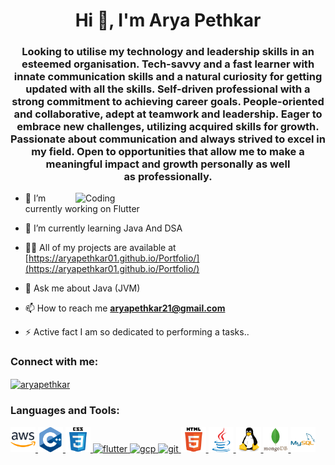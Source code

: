 <h1 align="center">Hi 👋, I'm Arya Pethkar</h1>
<h3 align="center">Looking to utilise my technology and leadership skills in an esteemed organisation. Tech-savvy and a fast learner with innate communication skills and a natural curiosity for getting updated with all the skills. Self-driven professional with a strong commitment to achieving career goals. People-oriented and collaborative, adept at teamwork and leadership. Eager to embrace new challenges, utilizing acquired skills for growth. Passionate about communication and always strived to excel in my field. Open to opportunities that allow me to make a meaningful impact and growth personally as well as professionally.</h3>

<img align="right" alt="Coding" width="400" src="https://raw.githubusercontent.com/onimur/.github/master/.resources/git-header.svg">

- 🔭 I’m currently working on Flutter

- 🌱 I’m currently learning Java And DSA

- 👨‍💻 All of my projects are available at [https://aryapethkar01.github.io/Portfolio/](https://aryapethkar01.github.io/Portfolio/)

- 💬 Ask me about Java (JVM)

- 📫 How to reach me **aryapethkar21@gmail.com**

- ⚡ Active fact I am so dedicated to performing a tasks..

<h3 align="left">Connect with me:</h3>
<p align="left">
<a href="https://www.linkedin.com/in/arya-pethkar-334276226" target="blank"><img align="center" src="https://raw.githubusercontent.com/rahuldkjain/github-profile-readme-generator/master/src/images/icons/Social/linked-in-alt.svg" alt="aryapethkar" height="30" width="40" /></a>
</p>

<h3 align="left">Languages and Tools:</h3>
<p align="left"> <a href="https://aws.amazon.com" target="_blank" rel="noreferrer"> <img src="https://raw.githubusercontent.com/devicons/devicon/master/icons/amazonwebservices/amazonwebservices-original-wordmark.svg" alt="aws" width="40" height="40"/> </a> <a href="https://www.w3schools.com/cpp/" target="_blank" rel="noreferrer"> <img src="https://raw.githubusercontent.com/devicons/devicon/master/icons/cplusplus/cplusplus-original.svg" alt="cplusplus" width="40" height="40"/> </a> <a href="https://www.w3schools.com/css/" target="_blank" rel="noreferrer"> <img src="https://raw.githubusercontent.com/devicons/devicon/master/icons/css3/css3-original-wordmark.svg" alt="css3" width="40" height="40"/> </a> <a href="https://flutter.dev" target="_blank" rel="noreferrer"> <img src="https://www.vectorlogo.zone/logos/flutterio/flutterio-icon.svg" alt="flutter" width="40" height="40"/> </a> <a href="https://cloud.google.com" target="_blank" rel="noreferrer"> <img src="https://www.vectorlogo.zone/logos/google_cloud/google_cloud-icon.svg" alt="gcp" width="40" height="40"/> </a> <a href="https://git-scm.com/" target="_blank" rel="noreferrer"> <img src="https://www.vectorlogo.zone/logos/git-scm/git-scm-icon.svg" alt="git" width="40" height="40"/> </a> <a href="https://www.w3.org/html/" target="_blank" rel="noreferrer"> <img src="https://raw.githubusercontent.com/devicons/devicon/master/icons/html5/html5-original-wordmark.svg" alt="html5" width="40" height="40"/> </a> <a href="https://www.java.com" target="_blank" rel="noreferrer"> <img src="https://raw.githubusercontent.com/devicons/devicon/master/icons/java/java-original.svg" alt="java" width="40" height="40"/> </a> <a href="https://www.linux.org/" target="_blank" rel="noreferrer"> <img src="https://raw.githubusercontent.com/devicons/devicon/master/icons/linux/linux-original.svg" alt="linux" width="40" height="40"/> </a> <a href="https://www.mongodb.com/" target="_blank" rel="noreferrer"> <img src="https://raw.githubusercontent.com/devicons/devicon/master/icons/mongodb/mongodb-original-wordmark.svg" alt="mongodb" width="40" height="40"/> </a> <a href="https://www.mysql.com/" target="_blank" rel="noreferrer"> <img src="https://raw.githubusercontent.com/devicons/devicon/master/icons/mysql/mysql-original-wordmark.svg" alt="mysql" width="40" height="40"/> </a> </p>
